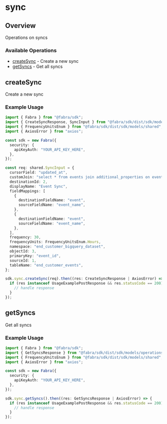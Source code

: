 # sync

## Overview

Operations on syncs

### Available Operations

* [createSync](#createsync) - Create a new sync
* [getSyncs](#getsyncs) - Get all syncs

## createSync

Create a new sync

### Example Usage

```typescript
import { Fabra } from "@fabra/sdk";
import { CreateSyncResponse, SyncInput } from "@fabra/sdk/dist/sdk/models/operations";
import { FrequencyUnitsEnum } from "@fabra/sdk/dist/sdk/models/shared";
import { AxiosError } from "axios";

const sdk = new Fabra({
  security: {
    apiKeyAuth: "YOUR_API_KEY_HERE",
  },
});

const req: shared.SyncInput = {
  cursorField: "updated_at",
  customJoin: "select * from events join additional_properties on events.id = additional_properties.event_id;",
  destinationId: 2,
  displayName: "Event Sync",
  fieldMappings: [
    {
      destinationFieldName: "event",
      sourceFieldName: "event_name",
    },
    {
      destinationFieldName: "event",
      sourceFieldName: "event_name",
    },
  ],
  frequency: 30,
  frequencyUnits: FrequencyUnitsEnum.Hours,
  namespace: "end_customer_bigquery_dataset",
  objectId: 3,
  primaryKey: "event_id",
  sourceId: 1,
  tableName: "end_customer_events",
};

sdk.sync.createSync(req).then((res: CreateSyncResponse | AxiosError) => {
  if (res instanceof UsageExamplePostResponse && res.statusCode == 200) {
    // handle response
  }
});
```

## getSyncs

Get all syncs

### Example Usage

```typescript
import { Fabra } from "@fabra/sdk";
import { GetSyncsResponse } from "@fabra/sdk/dist/sdk/models/operations";
import { FrequencyUnitsEnum } from "@fabra/sdk/dist/sdk/models/shared";
import { AxiosError } from "axios";

const sdk = new Fabra({
  security: {
    apiKeyAuth: "YOUR_API_KEY_HERE",
  },
});

sdk.sync.getSyncs().then((res: GetSyncsResponse | AxiosError) => {
  if (res instanceof UsageExamplePostResponse && res.statusCode == 200) {
    // handle response
  }
});
```
